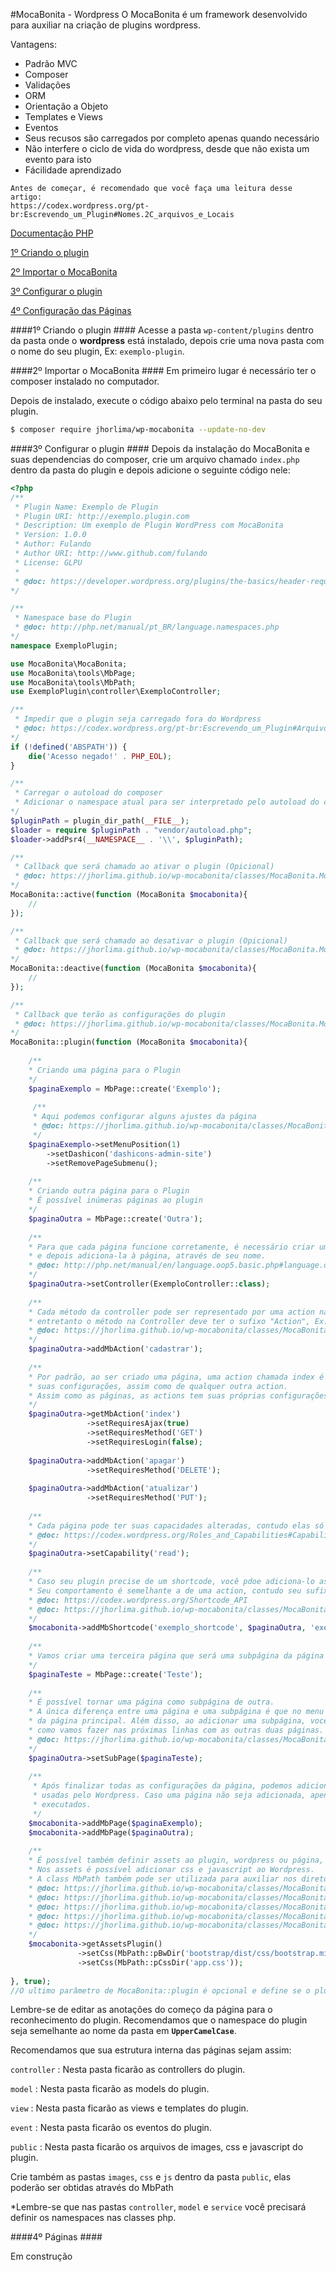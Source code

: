 #MocaBonita - Wordpress
O MocaBonita é um framework desenvolvido para auxiliar na criação de plugins wordpress. 

Vantagens:
- Padrão MVC
- Composer
- Validações
- ORM
- Orientação a Objeto
- Templates e Views
- Eventos
- Seus recusos são carregados por completo apenas quando necessário
- Não interfere o ciclo de vida do wordpress, desde que não exista um evento para isto
- Fácilidade aprendizado

```
Antes de começar, é recomendado que você faça uma leitura desse artigo:
https://codex.wordpress.org/pt-br:Escrevendo_um_Plugin#Nomes.2C_arquivos_e_Locais
```

[Documentação PHP](https://jhorlima.github.io/wp-mocabonita/)

[1º Criando o plugin](#1º-criando-o-plugin)

[2º Importar o MocaBonita](#2º-importar-o-mocabonita)

[3º Configurar o plugin](#3º-configurar-o-plugin)

[4º Configuração das Páginas](#4º-configuração-das-páginas)


####1º Criando o plugin ####
Acesse a pasta `wp-content/plugins` dentro da pasta onde o **wordpress** está instalado, depois crie uma nova pasta com o nome do seu plugin, Ex: `exemplo-plugin`.

####2º Importar o MocaBonita ####
Em primeiro lugar é necessário ter o composer instalado no computador. 

Depois de instalado, execute o código abaixo pelo terminal na pasta do seu plugin.

```sh
$ composer require jhorlima/wp-mocabonita --update-no-dev
``` 

####3º Configurar o plugin ####
Depois da instalação do MocaBonita e suas dependencias do composer, crie um arquivo chamado `index.php` dentro da pasta do plugin e depois adicione o seguinte código nele:

```php
<?php
/**
 * Plugin Name: Exemplo de Plugin
 * Plugin URI: http://exemplo.plugin.com
 * Description: Um exemplo de Plugin WordPress com MocaBonita
 * Version: 1.0.0
 * Author: Fulando
 * Author URI: http://www.github.com/fulando
 * License: GLPU
 * 
 * @doc: https://developer.wordpress.org/plugins/the-basics/header-requirements/
*/

/**
 * Namespace base do Plugin
 * @doc: http://php.net/manual/pt_BR/language.namespaces.php
*/
namespace ExemploPlugin;

use MocaBonita\MocaBonita;
use MocaBonita\tools\MbPage;
use MocaBonita\tools\MbPath;
use ExemploPlugin\controller\ExemploController;

/**
 * Impedir que o plugin seja carregado fora do Wordpress
 * @doc: https://codex.wordpress.org/pt-br:Escrevendo_um_Plugin#Arquivos_de_Plugin
*/
if (!defined('ABSPATH')) {
    die('Acesso negado!' . PHP_EOL);
}

/**
 * Carregar o autoload do composer
 * Adicionar o namespace atual para ser interpretado pelo autoload do composer
*/
$pluginPath = plugin_dir_path(__FILE__);
$loader = require $pluginPath . "vendor/autoload.php";
$loader->addPsr4(__NAMESPACE__ . '\\', $pluginPath);

/**
 * Callback que será chamado ao ativar o plugin (Opicional)
 * @doc: https://jhorlima.github.io/wp-mocabonita/classes/MocaBonita.MocaBonita.html#method_active
*/
MocaBonita::active(function (MocaBonita $mocabonita){
    //
});

/**
 * Callback que será chamado ao desativar o plugin (Opicional)
 * @doc: https://jhorlima.github.io/wp-mocabonita/classes/MocaBonita.MocaBonita.html#method_deactive
*/
MocaBonita::deactive(function (MocaBonita $mocabonita){
    //
});

/**
 * Callback que terão as configurações do plugin
 * @doc: https://jhorlima.github.io/wp-mocabonita/classes/MocaBonita.MocaBonita.html#method_plugin
*/
MocaBonita::plugin(function (MocaBonita $mocabonita){
    
    /**
    * Criando uma página para o Plugin
    */    
    $paginaExemplo = MbPage::create('Exemplo');
    
     /**
     * Aqui podemos configurar alguns ajustes da página
     * @doc: https://jhorlima.github.io/wp-mocabonita/classes/MocaBonita.tools.MbPage.html
     */  
    $paginaExemplo->setMenuPosition(1)
        ->setDashicon('dashicons-admin-site')
        ->setRemovePageSubmenu();
 
    /**
    * Criando outra página para o Plugin
    * É possível inúmeras páginas ao plugin
    */ 
    $paginaOutra = MbPage::create('Outra');
 
    /**
    * Para que cada página funcione corretamente, é necessário criar uma Class que extenda de MbController 
    * e depois adiciona-la à página, através de seu nome.
    * @doc: http://php.net/manual/en/language.oop5.basic.php#language.oop5.basic.class.class 
    */ 
    $paginaOutra->setController(ExemploController::class);
 
    /**
    * Cada método da controller pode ser representado por uma action na página, 
    * entretanto o método na Controller deve ter o sufixo "Action", Ex: cadastrarAction(MbRequest $mbRequest, MbResponse $mbResponse).
    * @doc: https://jhorlima.github.io/wp-mocabonita/classes/MocaBonita.tools.MbAction.html 
    */ 
    $paginaOutra->addMbAction('cadastrar');
 
    /**
    * Por padrão, ao ser criado uma página, uma action chamada index é criada, contudo é possível ajustar 
    * suas configurações, assim como de qualquer outra action. 
    * Assim como as páginas, as actions tem suas próprias configurações. 
    */
    $paginaOutra->getMbAction('index')
                 ->setRequiresAjax(true)
                 ->setRequiresMethod('GET')
                 ->setRequiresLogin(false);
 
    $paginaOutra->addMbAction('apagar')
                 ->setRequiresMethod('DELETE');
 
    $paginaOutra->addMbAction('atualizar')
                 ->setRequiresMethod('PUT');
 
    /**
    * Cada página pode ter suas capacidades alteradas, contudo elas só terão efeitos se for necessário o login do Wordpress
    * @doc: https://codex.wordpress.org/Roles_and_Capabilities#Capability_vs._Role_Table
    */
    $paginaOutra->setCapability('read');
 
    /**
    * Caso seu plugin precise de um shortcode, você pdoe adiciona-lo associando à página.
    * Seu comportamento é semelhante a de uma action, contudo seu sufixo deve ser "Shortcode", Ex: exemploShortcode(array $attributes, $content, $tags).
    * @doc: https://codex.wordpress.org/Shortcode_API
    * @doc: https://jhorlima.github.io/wp-mocabonita/classes/MocaBonita.MocaBonita.html#method_addMbShortcode
    */
    $mocabonita->addMbShortcode('exemplo_shortcode', $paginaOutra, 'exemplo');
 
    /**
    * Vamos criar uma terceira página que será uma subpágina da página Outra 
    */
    $paginaTeste = MbPage::create('Teste');
  
    /**
    * É possível tornar uma página como subpágina de outra. 
    * A única diferença entre uma página e uma subpágina é que no menu administrativo, a subpágina passa a ser um submenu
    * da página principal. Além disso, ao adicionar uma subpágina, você não precisa adiciona-la ao MocaBonita, 
    * como vamos fazer nas próximas linhas com as outras duas páginas.
    * @doc: https://jhorlima.github.io/wp-mocabonita/classes/MocaBonita.tools.MbPage.html#method_setSubPage
    */
    $paginaOutra->setSubPage($paginaTeste);
    
    /**
     * Após finalizar todas as configurações da página, podemos adiciona-las ao MocaBonita para que elas possam ser 
     * usadas pelo Wordpress. Caso uma página não seja adicionada, apenas os shortcodes relacionados a ela serão 
     * executados.
     */
    $mocabonita->addMbPage($paginaExemplo);
    $mocabonita->addMbPage($paginaOutra);
 
    /**
    * É possível também definir assets ao plugin, wordpress ou página, basta obter seu MbAsset.
    * Nos assets é possível adicionar css e javascript ao Wordpress.
    * A class MbPath também pode ser utilizada para auxiliar nos diretórios do wordpress.
    * @doc: https://jhorlima.github.io/wp-mocabonita/classes/MocaBonita.tools.MbAsset.html
    * @doc: https://jhorlima.github.io/wp-mocabonita/classes/MocaBonita.tools.MbPath.html
    * @doc: https://jhorlima.github.io/wp-mocabonita/classes/MocaBonita.MocaBonita.html#method_getAssetsPlugin
    * @doc: https://jhorlima.github.io/wp-mocabonita/classes/MocaBonita.MocaBonita.html#method_getAssetsWordpress
    * @doc: https://jhorlima.github.io/wp-mocabonita/classes/MocaBonita.tools.MbPage.html#method_getMbAsset
    */
    $mocabonita->getAssetsPlugin()
               ->setCss(MbPath::pBwDir('bootstrap/dist/css/bootstrap.min.css'))
               ->setCss(MbPath::pCssDir('app.css'));
    
}, true);
//O ultimo parâmetro de MocaBonita::plugin é opcional e define se o plugin está em desenvolvimento.
```

Lembre-se de editar as anotações do começo da página para o reconhecimento do plugin. 
Recomendamos que o namespace do plugin seja semelhante ao nome da pasta em **`UpperCamelCase`**.

Recomendamos que sua estrutura interna das páginas sejam assim:

`controller` : Nesta pasta ficarão as controllers do plugin.

`model` : Nesta pasta ficarão as models do plugin.

`view` : Nesta pasta ficarão as views e templates do plugin. 

`event` : Nesta pasta ficarão os eventos do plugin.

`public` : Nesta pasta ficarão os arquivos de images, css e javascript do plugin. 

Crie também as pastas `images`, `css` e `js` dentro da pasta `public`, elas poderão ser obtidas através do MbPath


*Lembre-se que nas pastas `controller`, `model` e `service` você precisará definir os namespaces nas classes php.


####4º Páginas ####

Em construção
